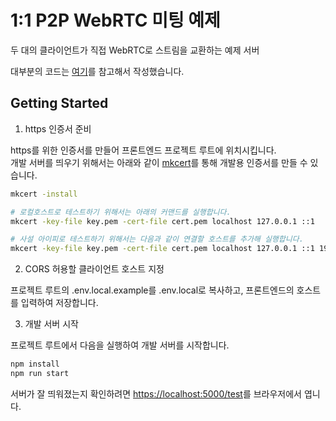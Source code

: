 # 1:1 P2P WebRTC 미팅 예제 

두 대의 클라이언트가 직접 WebRTC로 스트림을 교환하는 예제 서버

대부분의 코드는 [여기](https://millo-l.github.io/WebRTC-%EA%B5%AC%ED%98%84%ED%95%98%EA%B8%B0-1-1-P2P/)를 참고해서 작성했습니다.

## Getting Started

1. https 인증서 준비

https를 위한 인증서를 만들어 프론트엔드 프로젝트 루트에 위치시킵니다.  
개발 서버를 띄우기 위해서는 아래와 같이 [mkcert](https://github.com/FiloSottile/mkcert)를 통해 개발용 인증서를 만들 수 있습니다.

```bash
mkcert -install

# 로컬호스트로 테스트하기 위해서는 아래의 커맨드를 실행합니다.
mkcert -key-file key.pem -cert-file cert.pem localhost 127.0.0.1 ::1

# 사설 아이피로 테스트하기 위해서는 다음과 같이 연결할 호스트를 추가해 실행합니다.
mkcert -key-file key.pem -cert-file cert.pem localhost 127.0.0.1 ::1 192.168.1.74
```

2. CORS 허용할 클라이언트 호스트 지정

프로젝트 루트의 .env.local.example를 .env.local로 복사하고, 프론트엔드의 호스트를 입력하여 저장합니다.

3. 개발 서버 시작

프로젝트 루트에서 다음을 실행하여 개발 서버를 시작합니다.

```bash
npm install
npm run start
```

서버가 잘 띄워졌는지 확인하려면 [https://localhost:5000/test](https://localhost:5000/test)를 브라우저에서 엽니다.